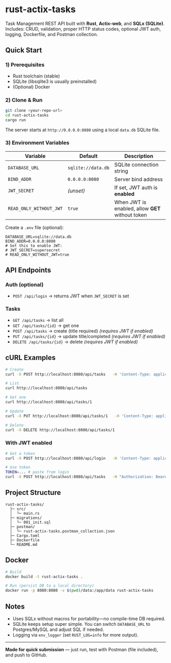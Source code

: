 # rust-actix-tasks

Task Management REST API built with **Rust**, **Actix-web**, and **SQLx (SQLite)**.
Includes: CRUD, validation, proper HTTP status codes, optional JWT auth, logging, Dockerfile, and Postman collection.

## Quick Start

### 1) Prerequisites
- Rust toolchain (stable)
- SQLite (libsqlite3 is usually preinstalled)
- (Optional) Docker

### 2) Clone & Run
```bash
git clone <your-repo-url>
cd rust-actix-tasks
cargo run
```
The server starts at `http://0.0.0.0:8080` using a local `data.db` SQLite file.

### 3) Environment Variables
| Variable | Default | Description |
|---------|---------|-------------|
| `DATABASE_URL` | `sqlite://data.db` | SQLite connection string |
| `BIND_ADDR` | `0.0.0.0:8080` | Server bind address |
| `JWT_SECRET` | *(unset)* | If set, JWT auth is **enabled** |
| `READ_ONLY_WITHOUT_JWT` | `true` | When JWT is enabled, allow **GET** without token |

Create a `.env` file (optional):
```
DATABASE_URL=sqlite://data.db
BIND_ADDR=0.0.0.0:8080
# Set this to enable JWT:
# JWT_SECRET=supersecret
# READ_ONLY_WITHOUT_JWT=true
```

## API Endpoints

### Auth (optional)
- `POST /api/login` → returns JWT when `JWT_SECRET` is set

### Tasks
- `GET /api/tasks` → list all
- `GET /api/tasks/{id}` → get one
- `POST /api/tasks` → create (title required) *(requires JWT if enabled)*
- `PUT /api/tasks/{id}` → update title/completed *(requires JWT if enabled)*
- `DELETE /api/tasks/{id}` → delete *(requires JWT if enabled)*

## cURL Examples

```bash
# Create
curl -X POST http://localhost:8080/api/tasks   -H 'Content-Type: application/json'   -d '{"title":"Learn Rust"}'

# List
curl http://localhost:8080/api/tasks

# Get one
curl http://localhost:8080/api/tasks/1

# Update
curl -X PUT http://localhost:8080/api/tasks/1   -H 'Content-Type: application/json'   -d '{"completed": true}'

# Delete
curl -X DELETE http://localhost:8080/api/tasks/1
```

### With JWT enabled
```bash
# Get a token
curl -X POST http://localhost:8080/api/login   -H 'Content-Type: application/json'   -d '{"username":"gautam","password":"pass"}'

# Use token
TOKEN=... # paste from login
curl -X POST http://localhost:8080/api/tasks   -H "Authorization: Bearer $TOKEN"   -H 'Content-Type: application/json'   -d '{"title":"Secure Task"}'
```

## Project Structure
```
rust-actix-tasks/
  ├─ src/
  │  └─ main.rs
  ├─ migrations/
  │  └─ 001_init.sql
  ├─ postman/
  │  └─ rust-actix-tasks.postman_collection.json
  ├─ Cargo.toml
  ├─ Dockerfile
  └─ README.md
```

## Docker
```bash
# Build
docker build -t rust-actix-tasks .

# Run (persist DB to a local directory)
docker run -p 8080:8080 -v $(pwd)/data:/app/data rust-actix-tasks
```

## Notes
- Uses SQLx without macros for portability—no compile-time DB required.
- SQLite keeps setup super simple. You can switch `DATABASE_URL` to Postgres/MySQL and adjust SQL if needed.
- Logging via `env_logger` (set `RUST_LOG=info` for more output).

---

**Made for quick submission** — just run, test with Postman (file included), and push to GitHub.
